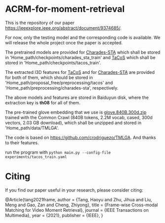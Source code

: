 # ACRM-for-moment-retrieval

This is the repository of our paper https://ieeexplore.ieee.org/abstract/document/9374685/. 

For now, only the testing model and the corresponding code is available. We will release the whole project once the paper is accepted.

The pretrained models are provided for [Charades-STA](https://pan.baidu.com/s/1u_MvZA2yG7hI1VvAXmWLeA) which shall be stored in 'Home_path/checkpoints/charades_sta_train' and [TaCoS](https://pan.baidu.com/s/1S68-mba5M22YAX5XeOW6AQ) which shall be stored in 'Home_path/checkpoints/tacos_train'.

The extracted I3D features for [TaCoS](https://pan.baidu.com/s/1SyadxAp5gkst6rVP0RImLA) and for [Charades-STA](https://pan.baidu.com/s/1ATGRLtksAR5Y2hLBZvW5vw) are provided for both of them, which should be stored in 'Home_path/proposal_free/preprocessing/tacos' and 'Home_path/preprocessing/charades-sta', respectively.

The above models and features are stored in Baiduyun disk, where the extraction key is **th08** for all of them.

The pre-trained glove embedding that we use is [glove.840B.300d.zip](https://nlp.stanford.edu/projects/glove/) trained with the Common Crawl (840B tokens, 2.2M vocab, cased, 300d vectors, 2.03 GB download), which shall be unzipped and stored in 'Home_path/data/TMLGA'.

The code is based on https://github.com/crodriguezo/TMLGA. And thanks to their features.

run the program with ``python main.py --config-file experiments/tacos_train.yaml``

# Citing

If you find our paper useful in your research, please consider citing:

@Article{tang2021frame,
  author    = {Tang, Haoyu and Zhu, Jihua and Liu, Meng and Gao, Zan and Cheng, Zhiyong},
  title     = {Frame-wise Cross-modal Matching for Video Moment Retrieval},
  journal   = {IEEE Transactions on Multimedia},
  year      = {2021},
  publisher = {IEEE},
}

